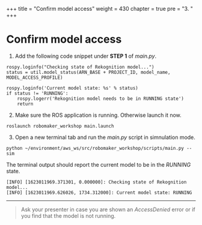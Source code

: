 +++
title = "Confirm model access"
weight = 430
chapter = true
pre = "3. "
+++

# Confirm model access

1. Add the following code snippet under **STEP 1** of _main.py_.

```
rospy.loginfo("Checking state of Rekognition model...")
status = util.model_status(ARN_BASE + PROJECT_ID, model_name, MODEL_ACCESS_PROFILE)

rospy.loginfo('Current model state: %s' % status)
if status != 'RUNNING':
    rospy.logerr('Rekognition model needs to be in RUNNING state')
    return
```

2. Make sure the ROS application is running. Otherwise launch it now.

```
roslaunch robomaker_workshop main.launch
```

3. Open a new terminal tab and run the _main.py_ script in simnulation mode.

```
python ~/environment/aws_ws/src/robomaker_workshop/scripts/main.py --sim
```

The terminal output should report the current model to be in the _RUNNING_ state.

```
[INFO] [1623011969.371301, 0.000000]: Checking state of Rekognition model...
[INFO] [1623011969.626026, 1734.312000]: Current model state: RUNNING
```

---

> Ask your presenter in case you are shown an _AccessDenied_ error or if you find that the model is not running.
